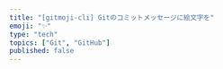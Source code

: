 ```yaml
---
title: "[gitmoji-cli] Gitのコミットメッセージに絵文字を"
emoji: "✨"
type: "tech"
topics: ["Git", "GitHub"]
published: false
---
```

